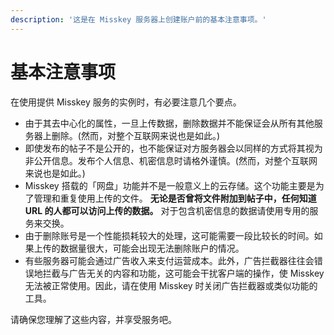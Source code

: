 ```yaml
---
description: '这是在 Misskey 服务器上创建账户前的基本注意事项。'
---
```


# 基本注意事项

在使用提供 Misskey 服务的实例时，有必要注意几个要点。

- 由于其去中心化的属性，一旦上传数据，删除数据并不能保证会从所有其他服务器上删除。(然而，对整个互联网来说也是如此。)
- 即使发布的帖子不是公开的，也不能保证对方服务器会以同样的方式将其视为非公开信息。发布个人信息、机密信息时请格外谨慎。(然而，对整个互联网来说也是如此。)
- Misskey 搭载的「网盘」功能并不是一般意义上的云存储。这个功能主要是为了管理和重复使用上传的文件。 **无论是否曾将文件附加到帖子中，任何知道 URL 的人都可以访问上传的数据。** 对于包含机密信息的数据请使用专用的服务来交换。
- 由于删除账号是一个性能损耗较大的处理，这可能需要一段比较长的时间。如果上传的数据量很大，可能会出现无法删除账户的情况。
- 有些服务器可能会通过广告收入来支付运营成本。此外，广告拦截器往往会错误地拦截与广告无关的内容和功能，这可能会干扰客户端的操作，使 Misskey 无法被正常使用。因此，请在使用 Misskey 时关闭广告拦截器或类似功能的工具。

请确保您理解了这些内容，并享受服务吧。
